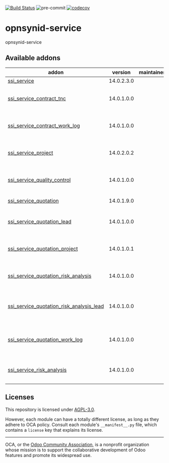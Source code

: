 [![Build Status](https://travis-ci.com/open-synergy/opnsynid-service.svg?branch=14.0)](https://travis-ci.com/open-synergy/opnsynid-service)
![pre-commit](https://github.com/open-synergy/opnsynid-service/actions/workflows/pre-commit.yml/badge.svg)
[![codecov](https://codecov.io/gh/open-synergy/opnsynid-service/branch/14.0/graph/badge.svg)](https://codecov.io/gh/open-synergy/opnsynid-service)

<!-- /!\ do not modify above this line -->

# opnsynid-service

opnsynid-service

<!-- /!\ do not modify below this line -->

<!-- prettier-ignore-start -->

[//]: # (addons)

Available addons
----------------
addon | version | maintainers | summary
--- | --- | --- | ---
[ssi_service](ssi_service/) | 14.0.2.3.0 |  | Service
[ssi_service_contract_tnc](ssi_service_contract_tnc/) | 14.0.1.0.0 |  | Service Contract - T&C Integration
[ssi_service_contract_work_log](ssi_service_contract_work_log/) | 14.0.1.0.0 |  | Service Contract - Work Log Integration
[ssi_service_project](ssi_service_project/) | 14.0.2.0.2 |  | Service Contract - Project Integration
[ssi_service_quality_control](ssi_service_quality_control/) | 14.0.1.0.0 |  | Service - Quality Control Integration
[ssi_service_quotation](ssi_service_quotation/) | 14.0.1.9.0 |  | Service Quotation
[ssi_service_quotation_lead](ssi_service_quotation_lead/) | 14.0.1.0.0 |  | Service Quotation - Lead Integration
[ssi_service_quotation_project](ssi_service_quotation_project/) | 14.0.1.0.1 |  | Service Quotation - Project Integration
[ssi_service_quotation_risk_analysis](ssi_service_quotation_risk_analysis/) | 14.0.1.0.0 |  | Quotation + Risk Analysis Integration
[ssi_service_quotation_risk_analysis_lead](ssi_service_quotation_risk_analysis_lead/) | 14.0.1.0.0 |  | Quotation + Risk Analysis + Lead Integration
[ssi_service_quotation_work_log](ssi_service_quotation_work_log/) | 14.0.1.0.0 |  | Service Quotation - Work Log Integration
[ssi_service_risk_analysis](ssi_service_risk_analysis/) | 14.0.1.0.0 |  | Contract + Risk Analysis Integration

[//]: # (end addons)

<!-- prettier-ignore-end -->

## Licenses

This repository is licensed under [AGPL-3.0](LICENSE).

However, each module can have a totally different license, as long as they adhere to OCA
policy. Consult each module's `__manifest__.py` file, which contains a `license` key
that explains its license.

----

OCA, or the [Odoo Community Association](http://odoo-community.org/), is a nonprofit
organization whose mission is to support the collaborative development of Odoo features
and promote its widespread use.
